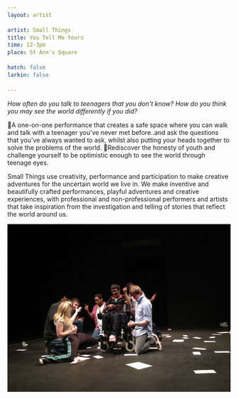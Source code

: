 ```yaml
---
layout: artist

artist: Small Things
title: You Tell Me Yours
time: 12-3pm
place: St Ann's Square

hatch: false
larkin: false

---
```


*How often do you talk to teenagers that you don't know? How do you think you may see the world differently if you did?*     

 A one-on-one performance that creates a safe space where you can walk and talk with a teenager you've never met before..and ask the questions that you've always wanted to ask, whilst also putting your heads together to solve the problems of the world. Rediscover the honesty of youth and challenge yourself to be optimistic enough to see the world through teenage eyes.    
 
Small Things use creativity, performance and participation to make creative adventures for the uncertain world we live in. We make inventive and beautifully crafted performances, playful adventures and creative experiences, with professional and non-professional performers and artists that take inspiration from the investigation and telling of stories that reflect the world around us.    
  
![Small Things](smallthings.jpg)
